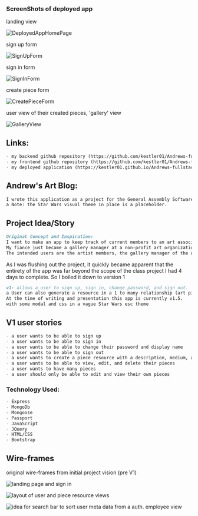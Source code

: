 ### ScreenShots of deployed app

landing view

![DeployedAppHomePage](./public/Andrews%20Deployed%20Art%20Gallery%20App.jpg)

sign up form 

![SignUpForm](./public/Screen%20Shot%202021-08-20%20at%206.21.39%20PM.png)

sign in form 

![SignInForm](./public/Screen%20Shot%202021-08-20%20at%206.21.56%20PM.png)

create piece form

![CreatePieceForm](./public/Screen%20Shot%202021-08-20%20at%206.22.12%20PM.png)

user view of their created pieces, 'gallery' view

![GalleryView](./public/Screen%20Shot%202021-08-20%20at%206.24.41%20PM.png)

## Links:
```md
- my backend github repository (https://github.com/kestler01/Andrews-fullstack-project)
- my frontend github repository (https://github.com/kestler01/Andrews-fullstack-project-client)
- my deployed application (https://kestler01.github.io/Andrews-fullstack-project-client/)
```

## Andrew's Art Blog:
```md
I wrote this application as a project for the General Assembly Software Engineering Immersive in Aug of 2021. The Objective is to develope a fullstack application to demonstrate how to use our class lessons and bring them together to create a SPA. This Art gallery app demonstrates a strong understanding of these idea's by allowing a user to create and edit art pieces which they upload after signing up, establishing a 1 to many relationship. These pieces are not visible to other users via authenticated routes and you must be signed in to use the app. A stretch goal, which currently is unfinished is to add another 'show' resource, which a user could create, and add pieces to, and then share, edit and delete. With the implementation of 'show's the home view would require added functionality to be populated by other user's shared shows. Will implement a a later time now that proof of concept has been met. 
a Note: the Star Wars visual theme in place is a placeholder.
```

## Project Idea/Story
```md
Original Concept and Inspiration:
I want to make an app to keep track of current members to an art association, and their submitted art for shows, sales, member fees etc. (financial data will NOT be stored in db)
My fiance just became a gallery manager at a non-profit art organization based in Portsmouth NH.
The intended users are the artist members, the gallery manager of the association, the book keeper, board members and the 2 other employees. artist members are intended to have permissions over their own pieces and be able to submit them to upcoming shows the organization is putting on so it can be virtually juried. gallery employs are intended to be able to search the database for members, view piece and member extensive meta-data and update the database.  
```
As I was flushing out the project, it quickly became apparent that the entirety of the app was far beyond the scope of the class project I had 4 days to complete. So I boiled it down to version 1 
```md
v1: allows a user to sign up, sign in, change password, and sign out.
a User can also generate a resource in a 1 to many relationship (art pieces) which can be viewed, updated, and destroyed. 
At the time of writing and presentation this app is currently v1.5.
with some modal and css in a vague Star Wars esc theme 
```

## V1 user stories
```md
- a user wants to be able to sign up
- a user wants to be able to sign in 
- a user wants to be able to change their password and display name 
- a user wants to be able to sign out
- a user wants to create a piece resource with a description, medium, and an image
- a user wants to be able to view, edit, and delete their pieces
- a user wants to have many pieces
- a user should only be able to edit and view their own pieces
```

### Technology Used:
```md
- Express
- MongoDb
- Mongoose
- Passport
- JavaScript
- JQuery
- HTML/CSS
- Bootstrap
```

## Wire-frames

original wire-frames from initial project vision (pre V1)

![landing page and sign in](./public/wireframe%201.jpg)

![layout of user and piece resource views](./public/wireframe%202.jpg) 

![idea for search bar to sort user meta data from a auth. employee view](./public/wireframe%203.jpg)
